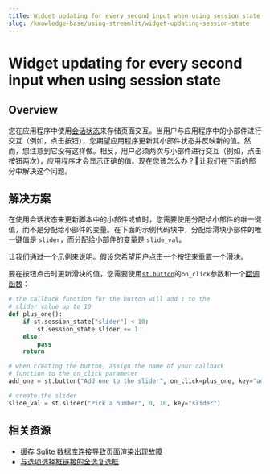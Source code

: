```yaml
---
title: Widget updating for every second input when using session state
slug: /knowledge-base/using-streamlit/widget-updating-session-state
---
```


# Widget updating for every second input when using session state

## Overview

您在应用程序中使用[会话状态](/library/api-reference/session-state)来存储页面交互。当用户与应用程序中的小部件进行交互（例如，点击按钮），您期望应用程序更新其小部件状态并反映新的值。然而，您注意到它没有这样做。相反，用户必须两次与小部件进行交互（例如，点击按钮两次），应用程序才会显示正确的值。现在您该怎么办？🤔让我们在下面的部分中解决这个问题。

## 解决方案

在使用会话状态来更新脚本中的小部件或值时，您需要使用分配给小部件的唯一键值，而不是分配给小部件的变量。在下面的示例代码块中，分配给滑块小部件的唯一键值是 `slider`，而分配给小部件的变量是 `slide_val`。

让我们通过一个示例来说明。假设您希望用户点击一个按钮来重置一个滑块。

要在按钮点击时更新滑块的值，您需要使用[`st.button`](/library/api-reference/widgets/st.button)的`on_click`参数和一个[回调函数](/library/api-reference/session-state#use-callbacks-to-update-session-state)：

```python
# the callback function for the button will add 1 to the
# slider value up to 10
def plus_one():
    if st.session_state["slider"] < 10:
        st.session_state.slider += 1
    else:
        pass
    return

# when creating the button, assign the name of your callback
# function to the on_click parameter
add_one = st.button("Add one to the slider", on_click=plus_one, key="add_one")

# create the slider
slide_val = st.slider("Pick a number", 0, 10, key="slider")
```

## 相关资源

- [缓存 Sqlite 数据库连接导致页面渲染出现故障](https://discuss.streamlit.io/t/caching-sqlite-db-connection-resulting-in-glitchy-rendering-of-the-page/19017)
- [与选项选择框链接的全选复选框](https://discuss.streamlit.io/t/select-all-checkbox-that-is-linked-to-selectbox-of-options/18521)
